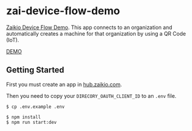 # zai-device-flow-demo

[Zaikio Device Flow Demo](https://docs.zaikio.com/guide/oauth/device-flow.html). This app connects to an organization and automatically creates a machine for that organization by using a QR Code (IoT).

[DEMO](https://device-flow-demonstrator.zaikio.com)

## Getting Started

First you must create an app in [hub.zaikio.com](https://hub.zaikio.com/).

Then you need to copy your `DIRECORY_OAUTH_CLIENT_ID` to an `.env` file.

```
$ cp .env.example .env
```

```
$ npm install
$ npm run start:dev
```
